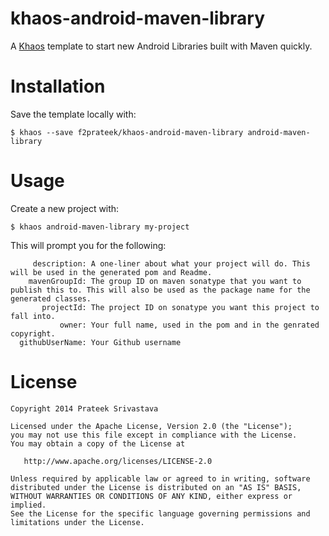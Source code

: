 khaos-android-maven-library
===========================

A [Khaos](https://github.com/segmentio/khaos) template to start new Android Libraries built with Maven quickly.

Installation
============

Save the template locally with:

    $ khaos --save f2prateek/khaos-android-maven-library android-maven-library


Usage
=====

Create a new  project with:

    $ khaos android-maven-library my-project

This will prompt you for the following:

         description: A one-liner about what your project will do. This will be used in the generated pom and Readme.
        mavenGroupId: The group ID on maven sonatype that you want to publish this to. This will also be used as the package name for the generated classes.
           projectId: The project ID on sonatype you want this project to fall into.
               owner: Your full name, used in the pom and in the genrated copyright.
      githubUserName: Your Github username

License
=======

    Copyright 2014 Prateek Srivastava

    Licensed under the Apache License, Version 2.0 (the "License");
    you may not use this file except in compliance with the License.
    You may obtain a copy of the License at

       http://www.apache.org/licenses/LICENSE-2.0

    Unless required by applicable law or agreed to in writing, software
    distributed under the License is distributed on an "AS IS" BASIS,
    WITHOUT WARRANTIES OR CONDITIONS OF ANY KIND, either express or implied.
    See the License for the specific language governing permissions and
    limitations under the License.
